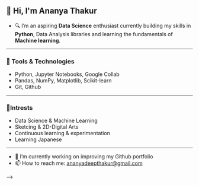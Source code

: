 ## 👋 Hi, I'm Ananya Thakur

- 🔍 I’m an aspiring **Data Science** enthusiast currently building my skills in **Python**, Data Analysis libraries and learning the fundamentals of **Machine learning**.
----
### 💼 Tools & Technologies
- Python, Jupyter Notebooks, Google Collab
- Pandas, NumPy, Matplotlib, Scikit-learn
- Git, Github
----
### 📌Intrests
- Data Science & Machine Learning
- Sketcing & 2D-Digital Arts
- Continuous learning & experimentation
- Learning Japanese
----

- 🔭 I’m currently working on improving my Github portfolio
- 📫 How to reach me: ananyadeepthakur@gmail.com 

-->
